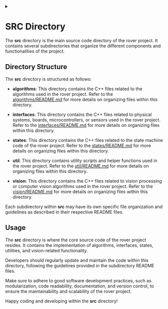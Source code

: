 <details><summary></summary>
<p>
~Doxygen flag/marks~
  
\dir src
</p>
</details>

# SRC Directory

The **src** directory is the main source code directory of the rover project. It contains several subdirectories that organize the different components and functionalities of the project.

## Directory Structure

The **src** directory is structured as follows:

- **algorithms**: This directory contains the C++ files related to the algorithms used in the rover project. Refer to the [algorithms/README.md](algorithms/README.md) for more details on organizing files within this directory.

- **interfaces**: This directory contains the C++ files related to physical systems, boards, microcontrollers, or sensors used in the rover project. Refer to the [interfaces/README.md](interfaces/README.md) for more details on organizing files within this directory.

- **states**: This directory contains the C++ files related to the state machine code of the rover project. Refer to the [states/README.md](states/README.md) for more details on organizing files within this directory.

- **util**: This directory contains utility scripts and helper functions used in the rover project. Refer to the [util/README.md](util/README.md) for more details on organizing files within this directory.

- **vision**: This directory contains the C++ files related to vision processing or computer vision algorithms used in the rover project. Refer to the [vision/README.md](vision/README.md) for more details on organizing files within this directory.

Each subdirectory within **src** may have its own specific file organization and guidelines as described in their respective README files.

## Usage

The **src** directory is where the core source code of the rover project resides. It contains the implementation of algorithms, interfaces, states, utilities, and vision-related functionality.

Developers should regularly update and maintain the code within this directory, following the guidelines provided in the subdirectory README files.

Make sure to adhere to good software development practices, such as modularization, code readability, documentation, and version control, to ensure the maintainability and scalability of the rover project.

Happy coding and developing within the **src** directory!